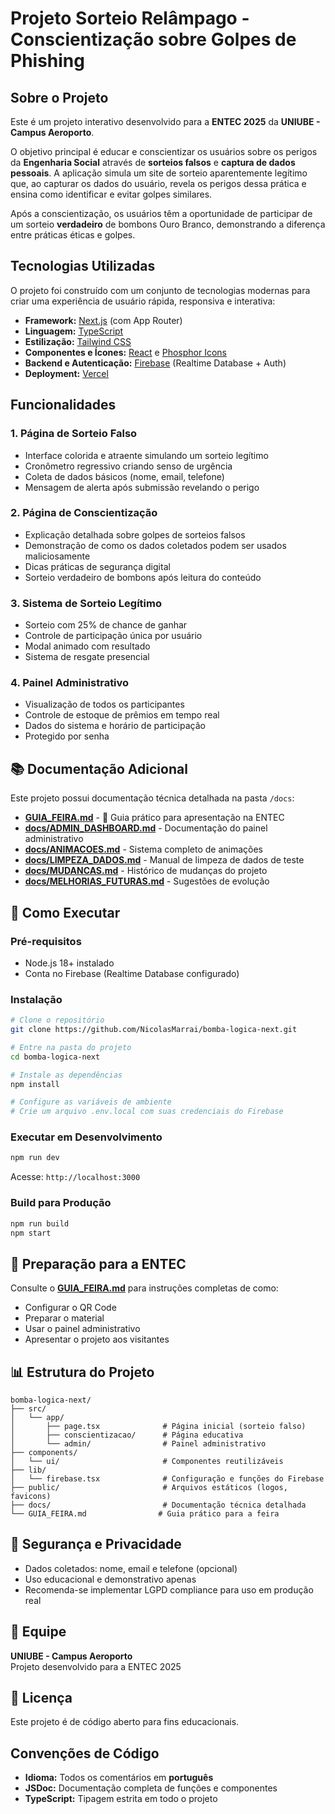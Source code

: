 # Projeto Sorteio Relâmpago - Conscientização sobre Golpes de Phishing

## Sobre o Projeto

Este é um projeto interativo desenvolvido para a **ENTEC 2025** da **UNIUBE - Campus Aeroporto**.

O objetivo principal é educar e conscientizar os usuários sobre os perigos da **Engenharia Social** através de **sorteios falsos** e **captura de dados pessoais**. A aplicação simula um site de sorteio aparentemente legítimo que, ao capturar os dados do usuário, revela os perigos dessa prática e ensina como identificar e evitar golpes similares.

Após a conscientização, os usuários têm a oportunidade de participar de um sorteio **verdadeiro** de bombons Ouro Branco, demonstrando a diferença entre práticas éticas e golpes.

## Tecnologias Utilizadas

O projeto foi construído com um conjunto de tecnologias modernas para criar uma experiência de usuário rápida, responsiva e interativa:

-   **Framework:** [Next.js](https://nextjs.org/) (com App Router)
-   **Linguagem:** [TypeScript](https://www.typescriptlang.org/)
-   **Estilização:** [Tailwind CSS](https://tailwindcss.com/)
-   **Componentes e Ícones:** [React](https://react.dev/) e [Phosphor Icons](https://phosphoricons.com/)
-   **Backend e Autenticação:** [Firebase](https://firebase.google.com/) (Realtime Database + Auth)
-   **Deployment:** [Vercel](https://vercel.com/)

## Funcionalidades

### 1. Página de Sorteio Falso
- Interface colorida e atraente simulando um sorteio legítimo
- Cronômetro regressivo criando senso de urgência
- Coleta de dados básicos (nome, email, telefone)
- Mensagem de alerta após submissão revelando o perigo

### 2. Página de Conscientização
- Explicação detalhada sobre golpes de sorteios falsos
- Demonstração de como os dados coletados podem ser usados maliciosamente
- Dicas práticas de segurança digital
- Sorteio verdadeiro de bombons após leitura do conteúdo

### 3. Sistema de Sorteio Legítimo
- Sorteio com 25% de chance de ganhar
- Controle de participação única por usuário
- Modal animado com resultado
- Sistema de resgate presencial

### 4. Painel Administrativo
- Visualização de todos os participantes
- Controle de estoque de prêmios em tempo real
- Dados do sistema e horário de participação
- Protegido por senha

## 📚 Documentação Adicional

Este projeto possui documentação técnica detalhada na pasta `/docs`:

- **[GUIA_FEIRA.md](GUIA_FEIRA.md)** - 🎯 Guia prático para apresentação na ENTEC
- **[docs/ADMIN_DASHBOARD.md](docs/ADMIN_DASHBOARD.md)** - Documentação do painel administrativo
- **[docs/ANIMACOES.md](docs/ANIMACOES.md)** - Sistema completo de animações
- **[docs/LIMPEZA_DADOS.md](docs/LIMPEZA_DADOS.md)** - Manual de limpeza de dados de teste
- **[docs/MUDANCAS.md](docs/MUDANCAS.md)** - Histórico de mudanças do projeto
- **[docs/MELHORIAS_FUTURAS.md](docs/MELHORIAS_FUTURAS.md)** - Sugestões de evolução

## 🚀 Como Executar

### Pré-requisitos
- Node.js 18+ instalado
- Conta no Firebase (Realtime Database configurado)

### Instalação

```bash
# Clone o repositório
git clone https://github.com/NicolasMarrai/bomba-logica-next.git

# Entre na pasta do projeto
cd bomba-logica-next

# Instale as dependências
npm install

# Configure as variáveis de ambiente
# Crie um arquivo .env.local com suas credenciais do Firebase
```

### Executar em Desenvolvimento

```bash
npm run dev
```

Acesse: `http://localhost:3000`

### Build para Produção

```bash
npm run build
npm start
```

## 🎪 Preparação para a ENTEC

Consulte o **[GUIA_FEIRA.md](GUIA_FEIRA.md)** para instruções completas de como:
- Configurar o QR Code
- Preparar o material
- Usar o painel administrativo
- Apresentar o projeto aos visitantes

## 📊 Estrutura do Projeto

```
bomba-logica-next/
├── src/
│   └── app/
│       ├── page.tsx              # Página inicial (sorteio falso)
│       ├── conscientizacao/      # Página educativa
│       └── admin/                # Painel administrativo
├── components/
│   └── ui/                       # Componentes reutilizáveis
├── lib/
│   └── firebase.tsx              # Configuração e funções do Firebase
├── public/                       # Arquivos estáticos (logos, favicons)
├── docs/                         # Documentação técnica detalhada
└── GUIA_FEIRA.md                # Guia prático para a feira
```

## 🔐 Segurança e Privacidade

- Dados coletados: nome, email e telefone (opcional)
- Uso educacional e demonstrativo apenas
- Recomenda-se implementar LGPD compliance para uso em produção real

## 👥 Equipe

**UNIUBE - Campus Aeroporto**  
Projeto desenvolvido para a ENTEC 2025

## 📄 Licença

Este projeto é de código aberto para fins educacionais.

## Convenções de Código

-   **Idioma:** Todos os comentários em **português**
-   **JSDoc:** Documentação completa de funções e componentes
-   **TypeScript:** Tipagem estrita em todo o projeto